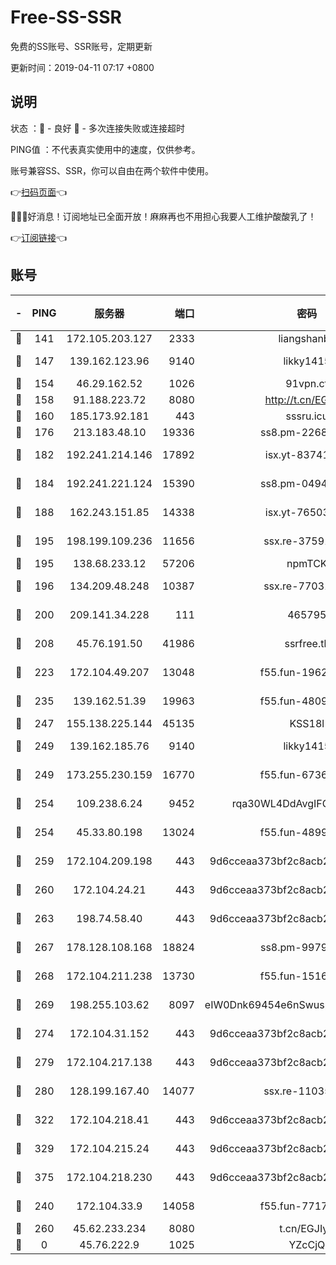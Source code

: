# Free-SS-SSR

免费的SS账号、SSR账号，定期更新

更新时间：2019-04-11 07:17 +0800

## 说明

状态     ：🙂 - 良好 🙁 - 多次连接失败或连接超时

PING值   ：不代表真实使用中的速度，仅供参考。

账号兼容SS、SSR，你可以自由在两个软件中使用。

👉[扫码页面](https://liesauer.github.io/Free-SS-SSR/)👈

🎉🎉🎉好消息！订阅地址已全面开放！麻麻再也不用担心我要人工维护酸酸乳了！

👉[订阅链接](https://www.liesauer.net/yogurt/subscribe?ACCESS_TOKEN=DAYxR3mMaZAsaqUb)👈

## 账号

|-|PING|服务器|端口|密码|加密方式|区域|
|:----:|:----:|:-----:|-----:|:----:|:----:|:----:|
|🙂|141|172.105.203.127|2333|liangshanbo|chacha20|JP|
|🙂|147|139.162.123.96|9140|likky1415|aes-256-cfb|JP|
|🙂|154|46.29.162.52|1026|91vpn.cf|rc4-md5|RU|
|🙂|158|91.188.223.72|8080|http://t.cn/EGJIyrl|rc4-md5|RU|
|🙂|160|185.173.92.181|443|sssru.icu|rc4-md5|RU|
|🙂|176|213.183.48.10|19336|ss8.pm-22686447|rc4-md5|RU|
|🙂|182|192.241.214.146|17892|isx.yt-83741234|aes-256-cfb|US|
|🙂|184|192.241.221.124|15390|ss8.pm-04947608|aes-256-cfb|US|
|🙂|188|162.243.151.85|14338|isx.yt-76503721|aes-256-cfb|US|
|🙂|195|198.199.109.236|11656|ssx.re-37591110|aes-256-cfb|US|
|🙂|195|138.68.233.12|57206|npmTCK|rc4-md5|US|
|🙂|196|134.209.48.248|10387|ssx.re-77031461|aes-256-cfb|US|
|🙂|200|209.141.34.228|111|465795|aes-256-cfb|US|
|🙂|208|45.76.191.50|41986|ssrfree.tk|aes-256-cfb|SG|
|🙂|223|172.104.49.207|13048|f55.fun-19621316|aes-256-cfb|SG|
|🙂|235|139.162.51.39|19963|f55.fun-48093966|aes-256-cfb|SG|
|🙂|247|155.138.225.144|45135|KSS18l|rc4-md5|US|
|🙂|249|139.162.185.76|9140|likky1415|aes-256-cfb|DE|
|🙂|249|173.255.230.159|16770|f55.fun-67367687|aes-256-cfb|US|
|🙂|254|109.238.6.24|9452|rqa30WL4DdAvgIFG6Fs3znzTa|aes-256-cfb|FR|
|🙂|254|45.33.80.198|13024|f55.fun-48999874|aes-256-cfb|US|
|🙂|259|172.104.209.198|443|9d6cceaa373bf2c8acb22e60b6a58be6|aes-256-cfb|US|
|🙂|260|172.104.24.21|443|9d6cceaa373bf2c8acb22e60b6a58be6|aes-256-cfb|US|
|🙂|263|198.74.58.40|443|9d6cceaa373bf2c8acb22e60b6a58be6|aes-256-cfb|US|
|🙂|267|178.128.108.168|18824|ss8.pm-99790285|aes-256-cfb|SG|
|🙂|268|172.104.211.238|13730|f55.fun-15169822|aes-256-cfb|US|
|🙂|269|198.255.103.62|8097|eIW0Dnk69454e6nSwuspv9DmS201tQ0D|aes-256-cfb|US|
|🙂|274|172.104.31.152|443|9d6cceaa373bf2c8acb22e60b6a58be6|aes-256-cfb|US|
|🙂|279|172.104.217.138|443|9d6cceaa373bf2c8acb22e60b6a58be6|aes-256-cfb|US|
|🙂|280|128.199.167.40|14077|ssx.re-11035717|aes-256-cfb|SG|
|🙂|322|172.104.218.41|443|9d6cceaa373bf2c8acb22e60b6a58be6|aes-256-cfb|US|
|🙂|329|172.104.215.24|443|9d6cceaa373bf2c8acb22e60b6a58be6|aes-256-cfb|US|
|🙂|375|172.104.218.230|443|9d6cceaa373bf2c8acb22e60b6a58be6|aes-256-cfb|US|
|🙂|240|172.104.33.9|14058|f55.fun-77177224|aes-256-cfb|SG|
|🙂|260|45.62.233.234|8080|t.cn/EGJIyrl|rc4-md5|CA|
|🙁|0|45.76.222.9|1025|YZcCjQ|rc4-md5|JP|
